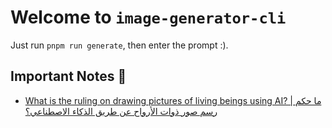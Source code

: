 # Welcome to `image-generator-cli`

Just run `pnpm run generate`, then enter the prompt :).

## Important Notes 🔴

- [What is the ruling on drawing pictures of living beings using AI? | ما حكم رسم صور ذوات الأرواح عن طريق الذكاء الاصطناعي؟](https://islamqa.info/ar/answers/432556/%D9%85%D8%A7-%D8%AD%D9%83%D9%85-%D8%B1%D8%B3%D9%85-%D8%B5%D9%88%D8%B1-%D8%B0%D9%88%D8%A7%D8%AA-%D8%A7%D9%84%D8%A7%D8%B1%D9%88%D8%A7%D8%AD-%D8%B9%D9%86-%D8%B7%D8%B1%D9%8A%D9%82-%D8%A7%D9%84%D8%B0%D9%83%D8%A7%D8%A1-%D8%A7%D9%84%D8%A7%D8%B5%D8%B7%D9%86%D8%A7%D8%B9%D9%8A)
